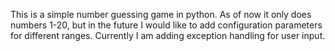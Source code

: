 This is a simple number guessing game in python.
As of now it only does numbers 1-20, but in the future I would like to add configuration parameters for different ranges.
Currently I am adding exception handling for user input.
